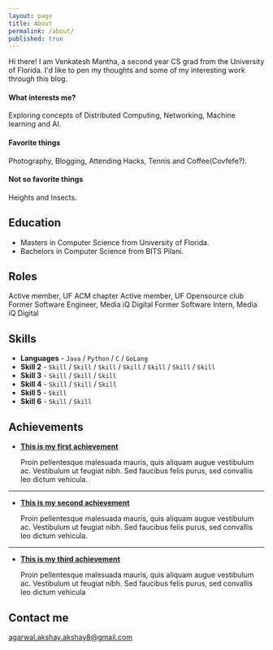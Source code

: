 ```yaml
---
layout: page
title: About
permalink: /about/
published: true
---
```


Hi there! I am Venkatesh Mantha, a second year CS grad from the University of Florida. I'd like to pen my thoughts and some of my interesting work through this blog.

#### What interests me?

Exploring concepts of Distributed Computing, Networking, Machine learning and AI.

#### Favorite things

Photography, Blogging, Attending Hacks, Tennis and Coffee(Covfefe?).

#### Not so favorite things

Heights and Insects.

## Education

* Masters in Computer Science from University of Florida.
* Bachelors in Computer Science from BITS Pilani.

## Roles

Active member, UF ACM chapter
Active member, UF Opensource club
Former Software Engineer, Media iQ Digital
Former Software Intern, Media iQ Digital

## Skills

* **Languages** - `Java` / `Python` / `C` / `GoLang`
* **Skill 2** - `Skill` / `Skill` / `Skill` / `Skill` / `Skill` / `Skill` / `Skill`
* **Skill 3** - `Skill` / `Skill` / `Skill`
* **Skill 4** - `Skill` / `Skill` / `Skill` 
* **Skill 5** - `Skill`
* **Skill 6** - `Skill` / `Skill` 
    
    
## Achievements


* [**This is my first achievement**](#) 
   
   Proin pellentesque malesuada mauris, quis aliquam augue vestibulum ac. Vestibulum ut feugiat nibh. Sed faucibus felis purus, sed convallis leo dictum vehicula.

***

* [**This is my second achievement**](#) 

    Proin pellentesque malesuada mauris, quis aliquam augue vestibulum ac. Vestibulum ut feugiat nibh. Sed faucibus felis purus, sed convallis leo dictum vehicula.

***

* [**This is my third achievement**](#) 

   Proin pellentesque malesuada mauris, quis aliquam augue vestibulum ac. Vestibulum ut feugiat nibh. Sed faucibus felis purus, sed convallis leo dictum vehicula


## Contact me

[agarwal.akshay.akshay8@gmail.com](mailto:agarwal.akshay.akshay8@gmail.com)
